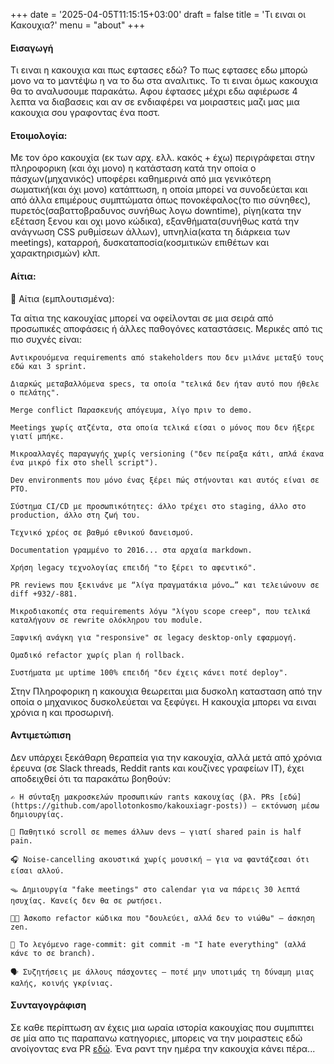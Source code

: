 +++
date = '2025-04-05T11:15:15+03:00'
draft = false
title = 'Τι ειναι οι Κακουχια?'
menu = "about"
+++

#### Εισαγωγή

Τι ειναι η κακουχια και πως εφτασες εδώ? Το πως εφτασες εδω μπορώ μονο να το μαντέψω η να το δω στα αναλιτικς. Το τι ειναι όμως κακουχια θα το αναλυσουμε παρακάτω. Αφου έφτασες μέχρι εδω αφιέρωσε 4 λεπτα να διαβασεις και αν 
σε ενδιαφέρει να μοιραστεις μαζι μας μια κακουχια σου γραφοντας ένα ποστ. 

#### Ετοιμολογία:
Με τον όρο κακουχία (εκ των αρχ. ελλ. κακός + έχω)  περιγράφεται στην πληροφορικη (και όχι μονο) η κατάσταση κατά την οποία ο πάσχων(μηχανικός) υποφέρει καθημερινά από μια γενικότερη σωματική(και όχι μονο) κατάπτωση, η οποία μπορεί να συνοδεύεται και από άλλα επιμέρους συμπτώματα όπως πονοκέφαλος(το πιο σύνηθες), πυρετός(σαβαττοβραδυνος συνήθως λογω downtime), ρίγη(κατα την εξέταση ξενου και οχι μονο κώδικα), εξανθήματα(συνήθως κατά την ανάγνωση CSS ρυθμίσεων άλλων), υπνηλία(κατα τη διάρκεια των meetings), καταρροή, δυσκαταποσία(κοσμιτικών επιθέτων και χαρακτηρισμών) κλπ. 
<!--more-->
#### Αίτια:
🧠 Αίτια (εμπλουτισμένα):

Τα αίτια της κακουχίας μπορεί να οφείλονται σε μια σειρά από προσωπικές αποφάσεις ή άλλες παθογόνες καταστάσεις. Μερικές από τις πιο συχνές είναι:

    Αντικρουόμενα requirements από stakeholders που δεν μιλάνε μεταξύ τους εδώ και 3 sprint.

    Διαρκώς μεταβαλλόμενα specs, τα οποία "τελικά δεν ήταν αυτό που ήθελε ο πελάτης".

    Merge conflict Παρασκευής απόγευμα, λίγο πριν το demo.

    Meetings χωρίς ατζέντα, στα οποία τελικά είσαι ο μόνος που δεν ήξερε γιατί μπήκε.

    Μικροαλλαγές παραγωγής χωρίς versioning ("δεν πείραξα κάτι, απλά έκανα ένα μικρό fix στο shell script").

    Dev environments που μόνο ένας ξέρει πώς στήνονται και αυτός είναι σε PTO.

    Σύστημα CI/CD με προσωπικότητες: άλλο τρέχει στο staging, άλλο στο production, άλλο στη ζωή του.

    Τεχνικό χρέος σε βαθμό εθνικού δανεισμού.

    Documentation γραμμένο το 2016... στα αρχαία markdown.

    Χρήση legacy τεχνολογίας επειδή "το ξέρει το αφεντικό".

    PR reviews που ξεκινάνε με “λίγα πραγματάκια μόνο…” και τελειώνουν σε diff +932/-881.

    Μικροδιακοπές στα requirements λόγω "λίγου scope creep", που τελικά καταλήγουν σε rewrite ολόκληρου του module.

    Ξαφνική ανάγκη για "responsive" σε legacy desktop-only εφαρμογή.

    Ομαδικό refactor χωρίς plan ή rollback.

    Συστήματα με uptime 100% επειδή "δεν έχεις κάνει ποτέ deploy".

Στην Πληροφορικη η κακουχια θεωρειται μια δυσκολη κατασταση από την οποία ο μηχανικος δυσκολεύεται να ξεφύγει. Η κακουχία μπορει να ειναι χρόνια η και προσωρινή.


#### Αντιμετώπιση
Δεν υπάρχει ξεκάθαρη θεραπεία για την κακουχία, αλλά μετά από χρόνια έρευνα (σε Slack threads, Reddit rants και κουζίνες γραφείων IT), έχει αποδειχθεί ότι τα παρακάτω βοηθούν:

    ✍️ Η σύνταξη μακροσκελών προσωπικών rants κακουχίας (βλ. PRs [εδώ](https://github.com/apollotonkosmo/kakouxiagr-posts)) — εκτόνωση μέσω δημιουργίας.

    🧠 Παθητικό scroll σε memes άλλων devs – γιατί shared pain is half pain.

    🎧 Noise-cancelling ακουστικά χωρίς μουσική – για να φαντάζεσαι ότι είσαι αλλού.

    🪤 Δημιουργία "fake meetings" στο calendar για να πάρεις 30 λεπτά ησυχίας. Κανείς δεν θα σε ρωτήσει.

    🧑‍💻 Άσκοπο refactor κώδικα που "δουλεύει, αλλά δεν το νιώθω" – άσκηση zen.

    🧯 Το λεγόμενο rage-commit: git commit -m "I hate everything" (αλλά κάνε το σε branch).

    🗣️ Συζητήσεις με άλλους πάσχοντες – ποτέ μην υποτιμάς τη δύναμη μιας καλής, κοινής γκρίνιας.


#### Συνταγογράφιση
Σε καθε περίπτωση αν έχεις μια ωραία ιστορία κακουχίας που συμπιπτει σε μία απο τις παραπανω κατηγοριες, μπορεις να την μοιραστεις εδώ ανοίγοντας ενα PR [εδώ](https://github.com/apollotonkosmo/kakouxiagr-posts).
Ένα ραντ την ημέρα την κακουχία κάνει πέρα...
